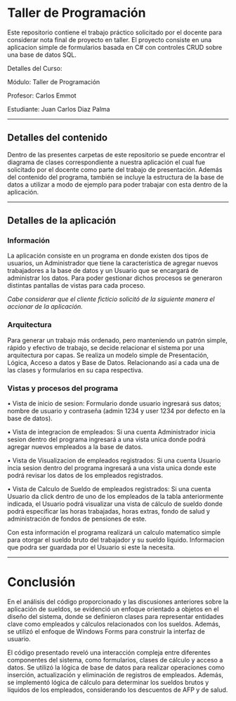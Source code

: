 # Taller de Programación

Este repositorio contiene el trabajo práctico solicitado por el docente para considerar nota final de proyecto en taller.
El proyecto consiste en una aplicacion simple de formularios basada en C# con controles CRUD sobre una base de datos SQL.

Detalles del Curso:

Módulo: Taller de Programación

Profesor: Carlos Emmot

Estudiante: Juan Carlos Diaz Palma


---

## Detalles del contenido

Dentro de las presentes carpetas de este repositorio se puede encontrar el diagrama de clases correspondiente a nuestra aplicación el cual fue solicitado por el docente como parte del trabajo de presentación.
Además del contenido del programa, también se incluye la estructura de la base de datos a utilizar a modo de ejemplo para poder trabajar con esta dentro de la aplicación.

---

## Detalles de la aplicación

### Información

La aplicación consiste en un programa en donde existen dos tipos de usuarios, un Administrador que tiene la característica de agregar nuevos trabajadores a la base de datos y un Usuario que se encargará de administrar los datos.
Para poder gestionar dichos procesos se generaron distintas pantallas de vistas para cada proceso.

*Cabe considerar que el cliente ficticio solicitó de la siguiente manera el accionar de la aplicación.*

### Arquitectura

Para generar un trabajo más ordenado, pero manteniendo un patrón simple, rápido y efectivo de trabajo, se decide relacionar el sistema por una arquitectura por capas. 
Se realiza un modelo simple de Presentación, Lógica, Acceso a datos y Base de Datos. Relacionando así a cada una de las clases y formularios en su capa respectiva.

### Vistas y procesos del programa 

• Vista de inicio de sesion: Formulario donde usuario ingresará sus datos; nombre de usuario y contraseña (admin 1234 y user 1234 por defecto en la base de datos).

• Vista de integracion de empleados: Si una cuenta Administrador inicia sesion dentro del programa ingresará a una vista unica donde podrá agregar nuevos empleados a la base de datos.

• Vista de Visualizacion de empleados registrados: Si una cuenta Usuario incia sesion dentro del programa ingresará a una vista unica donde este podrá revisar los datos de los empleados registrados.

• Vista de Calculo de Sueldo de empleados registrados: Si una cuenta Usuario da click dentro de uno de los empleados de la tabla anteriormente indicada, el Usuario podrá visualizar una vista de cálculo de sueldo donde podrá especificar las horas trabajadas, horas extras, fondo de salud y administración de fondos de pensiones de este.


Con esta información el programa realizará un calculo matematico simple para otorgar el sueldo bruto del trabajador y su sueldo liquido. Informacion que podra ser guardada por el Usuario si este la necesita.

---

# Conclusión

En el análisis del código proporcionado y las discusiones anteriores sobre la aplicación de sueldos, se evidenció un enfoque orientado a objetos en el diseño del sistema, donde se definieron clases para representar entidades clave como empleados y cálculos relacionados con los sueldos. Además, se utilizó el enfoque de Windows Forms para construir la interfaz de usuario. 

El código presentado reveló una interacción compleja entre diferentes componentes del sistema, como formularios, clases de cálculo y acceso a datos. Se utilizó la lógica de base de datos para realizar operaciones como inserción, actualización y eliminación de registros de empleados. Además, se implementó lógica de cálculo para determinar los sueldos brutos y líquidos de los empleados, considerando los descuentos de AFP y de salud.



